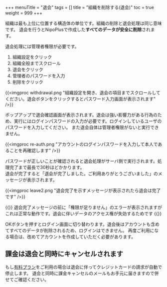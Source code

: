 +++
menuTitle = "退会"
tags = []
title = "組織を削除する(退会)"
toc = true
weight = 999
+++

組織は最も上位に位置する構造体の単位です。組織の削除と退会処理は同じ意味です。
退会を行うとNipoPlusで作成した**すべてのデータが安全に削除**されます。

退会処理には管理者権限が必要です。

1. 組織設定をクリック
1. 組織全般までスクロール
1. 退会をクリック
1. 管理者のパスワードを入力
1. 削除をクリック

{{<imgproc withdrawal.png "組織設定を開き、退会の項目までスクロールしてください。退会ボタンをクリックするとパスワード入力画面が表示されます" />}}

ポップアップで退会確認画面が表示されます。退会は強い影響力がある行為のため、実行にはログインパスワードの入力が必要です。ログインしているユーザのパスワードを入力してください。
また退会自体は管理者権限がないと実行できません。

{{<imgproc re-auth.png "アカウントのログインパスワードを入力して本人であることを再確認します" />}}

パスワードが正しいことが確認されると退会処理がサーバ側で実行されます。処理完了まで最長で30秒ほどかかります。  
退会が完了すると「退会が完了しました。ご利用ありがとうございました」のメッセージが表示されます。

{{<imgproc leave2.png "退会完了を示すメッセージが表示されたら退会は完了です" />}}

{{<alice pos="right" icon="here">}}
退会完了メッセージの前に「権限が足りません」のエラーが表示されますがこれは正常な動作です。退会に伴いデータのアクセス権が失効するためです
{{</alice>}}

OKボタンを押すとログイン画面に切り替わります。退会後はアカウントも含めてすべてのデータが削除されるため、ログインはできません。
再度ご利用になる場合は、改めてアカウントを作成していただく必要があります。

## 課金は退会と同時にキャンセルされます

もし[有料プラン](/price/fee/)をご利用の場合は退会に伴ってクレジットカードの請求が自動で停止します。
退会と同時に課金キャンセルのメールもお手元に届きますので併せてご確認ください。
